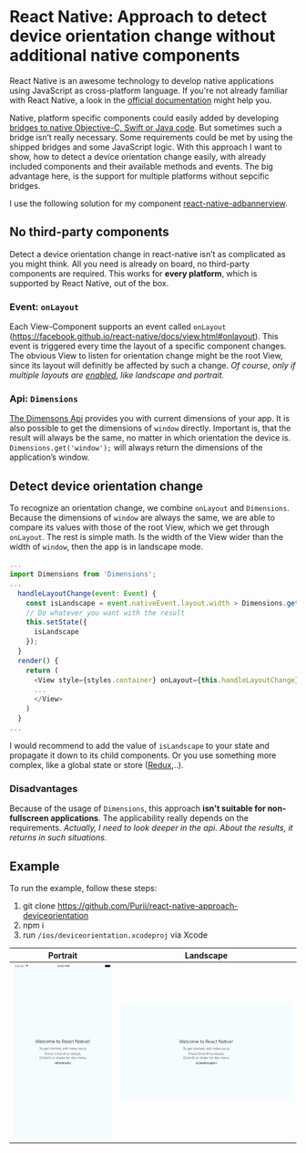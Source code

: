# React Native: Approach to detect device orientation change without additional native components

React Native is an awesome technology to develop native applications using JavaScript as cross-platform language. If you're not already familiar with React Native, a look in the [official documentation](https://facebook.github.io/react-native/) might help you.

Native, platform specific components could easily added by developing [bridges to native Objective-C, Swift or Java code](https://facebook.github.io/react-native/docs/native-components-ios.html). But sometimes such a bridge isn’t really necessary. Some requirements could be met by using the shipped bridges and some JavaScript logic.
With this approach I want to show, how to detect a device orientation change easily, with already included components and their available methods and events. The big advantage here, is the support for multiple platforms without sepcific bridges.

I use the following solution for my component [react-native-adbannerview](https://github.com/Purii/react-native-adbannerview).

## No third-party components
Detect a device orientation change in react-native isn’t as complicated as you might think. All you need is already on board, no third-party components are required. This works for **every platform**, which is supported by React Native, out of the box.

### Event: `onLayout`
Each View-Component supports an event called `onLayout` (https://facebook.github.io/react-native/docs/view.html#onlayout). This event is triggered every time the layout of a specific component changes. The obvious View to listen for orientation change might be the root View, since its layout will definitly be affected by such a change.
*Of course, only if multiple layouts are [enabled](https://developer.apple.com/library/ios/technotes/tn2244/_index.html), like landscape and portrait.*

### Api: `Dimensions`
[The Dimensons Api](https://facebook.github.io/react-native/docs/dimensions.html#content) provides you with current dimensions of your app. It is also possible to get the dimensions of `window` directly. Important is, that the result will always be the same, no matter in which orientation the device is. `Dimensions.get('window');` will always return the dimensions of the application’s window.

## Detect device orientation change
To recognize an orientation change, we combine `onLayout` and `Dimensions`. Because the dimensions of `window` are always the same, we are able to compare its values with those of the root View, which we get through `onLayout`. The rest is simple math. Is the width of the View wider than the width of `window`, then the app is in landscape mode.

```javascript
...
import Dimensions from 'Dimensions';
...
  handleLayoutChange(event: Event) {
    const isLandscape = event.nativeEvent.layout.width > Dimensions.get('window').width;
    // Do whatever you want with the result
    this.setState({
      isLandscape
    });
  }
  render() {
    return (
      <View style={styles.container} onLayout={this.handleLayoutChange}>
      ...
      </View>
    )
  }
...
```

I would recommend to add the value of `isLandscape` to your state and propagate it down to its child components. Or you use something more complex, like a global state or store ([Redux](https://github.com/rackt/redux),..).

### Disadvantages
Because of the usage of `Dimensions`, this approach **isn't suitable for non-fullscreen applications**. The applicability really depends on the requirements. *Actually, I need to look deeper in the api. About the results, it returns in such situations.* 

## Example
To run the example, follow these steps:

1. git clone https://github.com/Purii/react-native-approach-deviceorientation
2. npm i
3. run `/ios/deviceorientation.xcodeproj` via Xcode

| Portrait | Landscape |
| :------------: | :---------------: |
| ![](https://github.com/Purii/react-native-approach-deviceorientation/blob/master/assets/portrait.png) | ![](https://github.com/Purii/react-native-approach-deviceorientation/blob/master/assets/landscape.png) |
